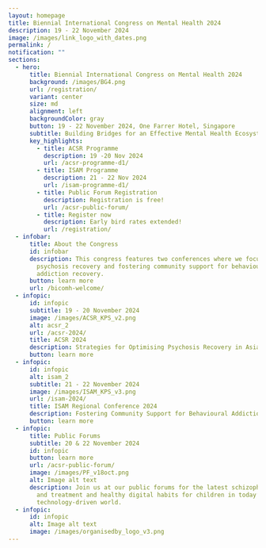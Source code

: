 ```yaml
---
layout: homepage
title: Biennial International Congress on Mental Health 2024
description: 19 - 22 November 2024
image: /images/link_logo_with_dates.png
permalink: /
notification: ""
sections:
  - hero:
      title: Biennial International Congress on Mental Health 2024
      background: /images/BG4.png
      url: /registration/
      variant: center
      size: md
      alignment: left
      backgroundColor: gray
      button: 19 - 22 November 2024, One Farrer Hotel, Singapore
      subtitle: Building Bridges for an Effective Mental Health Ecosystem
      key_highlights:
        - title: ACSR Programme
          description: 19 -20 Nov 2024
          url: /acsr-programme-d1/
        - title: ISAM Programme
          description: 21 - 22 Nov 2024
          url: /isam-programme-d1/
        - title: Public Forum Registration
          description: Registration is free!
          url: /acsr-public-forum/
        - title: Register now
          description: Early bird rates extended!
          url: /registration/
  - infobar:
      title: About the Congress
      id: infobar
      description: This congress features two conferences where we focus on optimising
        psychosis recovery and fostering community support for behavioural
        addiction recovery.
      button: learn more
      url: /bicomh-welcome/
  - infopic:
      id: infopic
      subtitle: 19 - 20 November 2024
      image: /images/ACSR_KPS_v2.png
      alt: acsr_2
      url: /acsr-2024/
      title: ACSR 2024
      description: Strategies for Optimising Psychosis Recovery in Asia
      button: learn more
  - infopic:
      id: infopic
      alt: isam_2
      subtitle: 21 - 22 November 2024
      image: /images/ISAM_KPS_v3.png
      url: /isam-2024/
      title: ISAM Regional Conference 2024
      description: Fostering Community Support for Behavioural Addiction Recovery
      button: learn more
  - infopic:
      title: Public Forums
      subtitle: 20 & 22 November 2024
      id: infopic
      button: learn more
      url: /acsr-public-forum/
      image: /images/PF_v18oct.png
      alt: Image alt text
      description: Join us at our public forums for the latest schizophrenia research
        and treatment and healthy digital habits for children in today’s
        technology-driven world.
  - infopic:
      id: infopic
      alt: Image alt text
      image: /images/organisedby_logo_v3.png
---
```

